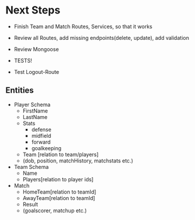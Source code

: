 # Next Steps

- Finish Team and Match Routes, Services, so that it works
- Review all Routes, add missing endpoints(delete, update), add validation
- Review Mongoose

- TESTS!

- Test Logout-Route


## Entities

- Player Schema
  - FirstName
  - LastName
  - Stats
    - defense
    - midfield
    - forward
    - goalkeeping
  - Team [relation to team/players]
  - (dob, position, matchHistory, matchstats etc.)
- Team Schema
  - Name
  - Players[relation to player ids]
- Match
  - HomeTeam[relation to teamId]
  - AwayTeam[relation to teamId]
  - Result
  - (goalscorer, matchup etc.)
